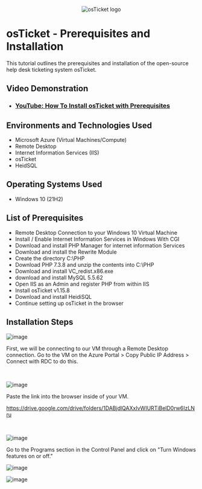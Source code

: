 <p align="center">
<img src="https://i.imgur.com/Clzj7Xs.png" alt="osTicket logo"/>
</p>

<h1>osTicket - Prerequisites and Installation</h1>
This tutorial outlines the prerequisites and installation of the open-source help desk ticketing system osTicket.<br />


<h2>Video Demonstration</h2>

- ### [YouTube: How To Install osTicket with Prerequisites](https://www.youtube.com)

<h2>Environments and Technologies Used</h2>

- Microsoft Azure (Virtual Machines/Compute)
- Remote Desktop
- Internet Information Services (IIS)
- osTicket
- HeidSQL

<h2>Operating Systems Used </h2>

- Windows 10</b> (21H2)

<h2>List of Prerequisites</h2>

- Remote Desktop Connection to your Windows 10 Virtual Machine
- Install / Enable Internet Information Services in Windows With CGI
- Download and install PHP Manager for internet information Services
- Download and install the Rewrite Module
- Create the directory C:\PHP
- Download PHP 7.3.8 and unzip the contents into C:\PHP
- Download and install VC_redist.x86.exe
- download and install MySQL 5.5.62
- Open IIS as an Admin and register PHP from within IIS
- Install osTicket v1.15.8
- Download and install HeidiSQL
- Continue setting up osTicket in the browser

<h2>Installation Steps</h2>

![image](https://github.com/Timothyjdm44/osticket-prereqs/assets/142111972/cd39dd59-e91a-41ea-90e4-371405dc315e)


</p>
<p>
First, we will be connecting to our VM through a Remote Desktop connection. Go to the VM on the Azure Portal > Copy Public IP Address > Connect with RDC to do this.


</p>
<br />

![image](https://github.com/Timothyjdm44/osticket-prereqs/assets/142111972/ba16a325-342d-4214-a00d-04a548090dd7)

Paste the link into the browser inside of your VM.

https://drive.google.com/drive/folders/1DABjdlQAXxIvWIURTiBelD0rw6IzLNru
</p>
<br />

![image](https://github.com/Timothyjdm44/osticket-prereqs/assets/142111972/84e27fc0-cbca-46e1-a048-d323e2af6527)

</p>
Go to the Programs section in the Control Panel and click on "Turn Windows features on or off."


![image](https://github.com/Timothyjdm44/osticket-prereqs/assets/142111972/6fc52af2-3a7f-4ded-81f9-4ca75cf3757d)

![image](https://github.com/Timothyjdm44/osticket-prereqs/assets/142111972/54c1b438-4d72-4df7-805b-35fe7851f2e2)


